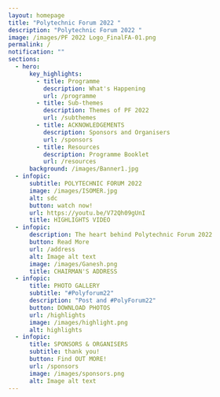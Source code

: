 ```yaml
---
layout: homepage
title: "Polytechnic Forum 2022 "
description: "Polytechnic Forum 2022 "
image: /images/PF 2022 Logo_FinalFA-01.png
permalink: /
notification: ""
sections:
  - hero:
      key_highlights:
        - title: Programme
          description: What's Happening
          url: /programme
        - title: Sub-themes
          description: Themes of PF 2022
          url: /subthemes
        - title: ACKNOWLEDGEMENTS
          description: Sponsors and Organisers
          url: /sponsors
        - title: Resources
          description: Programme Booklet
          url: /resources
      background: /images/Banner1.jpg
  - infopic:
      subtitle: POLYTECHNIC FORUM 2022
      image: /images/ISOMER.jpg
      alt: sdc
      button: watch now!
      url: https://youtu.be/V72Qh09gUnI
      title: HIGHLIGHTS VIDEO
  - infopic:
      description: The heart behind Polytechnic Forum 2022
      button: Read More
      url: /address
      alt: Image alt text
      image: /images/Ganesh.png
      title: CHAIRMAN'S ADDRESS
  - infopic:
      title: PHOTO GALLERY
      subtitle: "#Polyforum22"
      description: "Post and #PolyForum22"
      button: DOWNLOAD PHOTOS
      url: /highlights
      image: /images/highlight.png
      alt: highlights
  - infopic:
      title: SPONSORS & ORGANISERS
      subtitle: thank you!
      button: Find OUT MORE!
      url: /sponsors
      image: /images/sponsors.png
      alt: Image alt text
---
```

